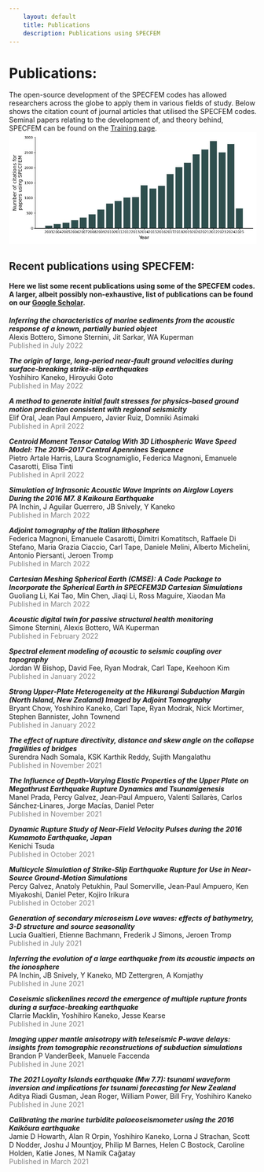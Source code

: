 ```yaml
---
    layout: default
    title: Publications
    description: Publications using SPECFEM
---
```


# Publications:
The open-source development of the SPECFEM codes has allowed researchers across the globe to apply them in various fields of study. Below shows the citation count of journal articles that utilised the SPECFEM codes. Seminal papers relating to the development of, and theory behind, SPECFEM can be found on the [Training page](training.md).  
![title](scholar/total_citations_per_year.jpg)

## Recent publications using SPECFEM:
#### Here we list some recent publications using some of the SPECFEM codes. A larger, albeit possibly non-exhaustive, list of publications can be found on our [Google Scholar](https://scholar.google.com/citations?hl=en&user=bvjzHdUAAAAJ&view_op=list_works&sortby=pubdate).

<i><b>Inferring the characteristics of marine sediments from the acoustic response of a known, partially buried object</b></i>  
Alexis Bottero, Simone Sternini, Jit Sarkar, WA Kuperman   
 <span style="color:grey">Published in July 2022</span> 

<i><b>The origin of large, long&#8208;period near&#8208;fault ground velocities during surface&#8208;breaking strike&#8208;slip earthquakes</b></i>  
Yoshihiro Kaneko, Hiroyuki Goto   
 <span style="color:grey">Published in May 2022</span> 

<i><b>A method to generate initial fault stresses for physics-based ground motion prediction consistent with regional seismicity</b></i>  
Elif Oral, Jean Paul Ampuero, Javier Ruiz, Domniki Asimaki   
 <span style="color:grey">Published in April 2022</span> 

<i><b>Centroid Moment Tensor Catalog With 3D Lithospheric Wave Speed Model: The 2016&#8211;2017 Central Apennines Sequence</b></i>  
Pietro Artale Harris, Laura Scognamiglio, Federica Magnoni, Emanuele Casarotti, Elisa Tinti   
 <span style="color:grey">Published in April 2022</span> 

<i><b>Simulation of Infrasonic Acoustic Wave Imprints on Airglow Layers During the 2016 M7. 8 Kaikoura Earthquake</b></i>  
PA Inchin, J Aguilar Guerrero, JB Snively, Y Kaneko   
 <span style="color:grey">Published in March 2022</span> 

<i><b>Adjoint tomography of the Italian lithosphere</b></i>  
Federica Magnoni, Emanuele Casarotti, Dimitri Komatitsch, Raffaele Di Stefano, Maria Grazia Ciaccio, Carl Tape, Daniele Melini, Alberto Michelini, Antonio Piersanti, Jeroen Tromp   
 <span style="color:grey">Published in March 2022</span> 

<i><b>Cartesian Meshing Spherical Earth (CMSE): A Code Package to Incorporate the Spherical Earth in SPECFEM3D Cartesian Simulations</b></i>  
Guoliang Li, Kai Tao, Min Chen, Jiaqi Li, Ross Maguire, Xiaodan Ma   
 <span style="color:grey">Published in March 2022</span> 

<i><b>Acoustic digital twin for passive structural health monitoring</b></i>  
Simone Sternini, Alexis Bottero, WA Kuperman   
 <span style="color:grey">Published in February 2022</span> 

<i><b>Spectral element modeling of acoustic to seismic coupling over topography</b></i>  
Jordan W Bishop, David Fee, Ryan Modrak, Carl Tape, Keehoon Kim   
 <span style="color:grey">Published in January 2022</span> 

<i><b>Strong Upper&#8208;Plate Heterogeneity at the Hikurangi Subduction Margin (North Island, New Zealand) Imaged by Adjoint Tomography</b></i>  
Bryant Chow, Yoshihiro Kaneko, Carl Tape, Ryan Modrak, Nick Mortimer, Stephen Bannister, John Townend   
 <span style="color:grey">Published in January 2022</span> 

<i><b>The effect of rupture directivity, distance and skew angle on the collapse fragilities of bridges</b></i>  
Surendra Nadh Somala, KSK Karthik Reddy, Sujith Mangalathu   
 <span style="color:grey">Published in November 2021</span> 

<i><b>The Influence of Depth&#8208;Varying Elastic Properties of the Upper Plate on Megathrust Earthquake Rupture Dynamics and Tsunamigenesis</b></i>  
Manel Prada, Percy Galvez, Jean&#8208;Paul Ampuero, Valentí Sallarès, Carlos Sánchez&#8208;Linares, Jorge Macías, Daniel Peter   
 <span style="color:grey">Published in November 2021</span> 

<i><b>Dynamic Rupture Study of Near&#8208;Field Velocity Pulses during the 2016 Kumamoto Earthquake, Japan</b></i>  
Kenichi Tsuda   
 <span style="color:grey">Published in October 2021</span> 

<i><b>Multicycle Simulation of Strike&#8208;Slip Earthquake Rupture for Use in Near&#8208;Source Ground&#8208;Motion Simulations</b></i>  
Percy Galvez, Anatoly Petukhin, Paul Somerville, Jean&#8208;Paul Ampuero, Ken Miyakoshi, Daniel Peter, Kojiro Irikura   
 <span style="color:grey">Published in October 2021</span> 

<i><b>Generation of secondary microseism Love waves: effects of bathymetry, 3-D structure and source seasonality</b></i>  
Lucia Gualtieri, Etienne Bachmann, Frederik J Simons, Jeroen Tromp   
 <span style="color:grey">Published in July 2021</span> 

<i><b>Inferring the evolution of a large earthquake from its acoustic impacts on the ionosphere</b></i>  
PA Inchin, JB Snively, Y Kaneko, MD Zettergren, A Komjathy   
 <span style="color:grey">Published in June 2021</span> 

<i><b>Coseismic slickenlines record the emergence of multiple rupture fronts during a surface-breaking earthquake</b></i>  
Clarrie Macklin, Yoshihiro Kaneko, Jesse Kearse   
 <span style="color:grey">Published in June 2021</span> 

<i><b>Imaging upper mantle anisotropy with teleseismic <i>P</i>-wave delays: insights from tomographic reconstructions of subduction simulations</b></i>  
Brandon P VanderBeek, Manuele Faccenda   
 <span style="color:grey">Published in June 2021</span> 

<i><b>The 2021 Loyalty Islands earthquake (Mw 7.7): tsunami waveform inversion and implications for tsunami forecasting for New Zealand</b></i>  
Aditya Riadi Gusman, Jean Roger, William Power, Bill Fry, Yoshihiro Kaneko   
 <span style="color:grey">Published in June 2021</span> 

<i><b>Calibrating the marine turbidite palaeoseismometer using the 2016 Kaik&#333;ura earthquake</b></i>  
Jamie D Howarth, Alan R Orpin, Yoshihiro Kaneko, Lorna J Strachan, Scott D Nodder, Joshu J Mountjoy, Philip M Barnes, Helen C Bostock, Caroline Holden, Katie Jones, M Namik Ca&#287;atay   
 <span style="color:grey">Published in March 2021</span> 

